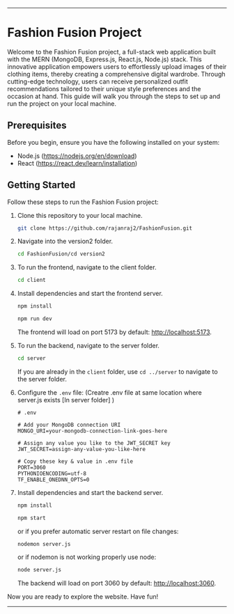 
---

# Fashion Fusion Project

Welcome to the Fashion Fusion project, a full-stack web application built with the MERN (MongoDB, Express.js, React.js, Node.js) stack. This innovative application empowers users to effortlessly upload images of their clothing items, thereby creating a comprehensive digital wardrobe. Through cutting-edge technology, users can receive personalized outfit recommendations tailored to their unique style preferences and the occasion at hand. This guide will walk you through the steps to set up and run the project on your local machine.

## Prerequisites

Before you begin, ensure you have the following installed on your system:

- Node.js (https://nodejs.org/en/download)
- React (https://react.dev/learn/installation)

## Getting Started

Follow these steps to run the Fashion Fusion project:

1. Clone this repository to your local machine.

    ```bash
    git clone https://github.com/rajanraj2/FashionFusion.git
    ```

2. Navigate into the version2 folder.

    ```bash
    cd FashionFusion/cd version2
    ```
    

3. To run the frontend, navigate to the client folder.

    ```bash
    cd client
    ```

4. Install dependencies and start the frontend server.

    ```bash
    npm install
    ```

    ```bash
    npm run dev
    ```

    The frontend will load on port 5173 by default: [http://localhost:5173](http://localhost:5173).

5. To run the backend, navigate to the server folder.

    ```bash
    cd server
    ```

    If you are already in the `client` folder, use `cd ../server` to navigate to the server folder.


6. Configure the `.env` file: (Creatre .env file at same location where server.js exists [In server folder] )

    ```plaintext
    # .env

    # Add your MongoDB connection URI
    MONGO_URI=your-mongodb-connection-link-goes-here

    # Assign any value you like to the JWT_SECRET key
    JWT_SECRET=assign-any-value-you-like-here

    # Copy these key & value in .env file
    PORT=3060
    PYTHONIOENCODING=utf-8
    TF_ENABLE_ONEDNN_OPTS=0 
    ```


7. Install dependencies and start the backend server.

    ```bash
    npm install
    ```

    ```bash
    npm start
    ```

    or if you prefer automatic server restart on file changes:

    ```bash
    nodemon server.js
    ```

    or if nodemon is not working properly use node:
    ```bash
    node server.js
    ```

    The backend will load on port 3060 by default: [http://localhost:3060](http://localhost:3060).

Now you are ready to explore the website. Have fun!

---
